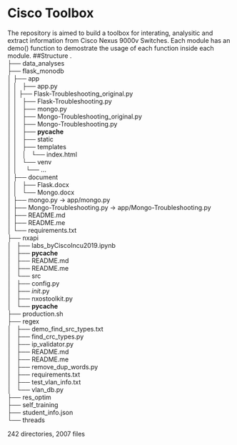 # **Cisco Toolbox**
The repository is aimed to build a toolbox for interating, analysitic and extract information from Cisco Nexus 9000v Switches.
Each module has an demo() function to demostrate the usage of each function inside each module. 
##Structure
.<br />
├── data_analyses<br />
├── flask_monodb<br />
│    ├── app<br />
│    │   ├── app.py<br />
│    │   ├── Flask-Troubleshooting_original.py<br />
│    │   ├── Flask-Troubleshooting.py<br />
│    │   ├── mongo.py<br />
│    │   ├── Mongo-Troubleshooting_original.py<br />
│    │   ├── Mongo-Troubleshooting.py<br />
│    │   ├── __pycache__<br />
│    │   ├── static<br />
│    │   ├── templates<br />
│    │   │   └── index.html<br />
│    │   └── venv<br />
│    │        └── ...<br />
│    ├── document<br />
│    │   ├── Flask.docx<br />
│    │   └── Mongo.docx<br />
│    ├── mongo.py -> app/mongo.py<br />
│    ├── Mongo-Troubleshooting.py -> app/Mongo-Troubleshooting.py<br />
│    ├── README.md<br />
│    ├── README.me<br />
│    └── requirements.txt<br />
├── nxapi<br />
│   ├── labs_byCiscoIncu2019.ipynb<br />
│   ├── __pycache__<br />
│   ├── README.md<br />
│   ├── README.me<br />
│   └── src<br />
│       ├── config.py<br />
│       ├── _init_.py<br />
│       ├── nxostoolkit.py<br />
│       └── __pycache__<br />
├── production.sh<br />
├── regex<br />
│   ├── demo_find_src_types.txt<br />
│   ├── find_crc_types.py<br />
│   ├── ip_validator.py<br />
│   ├── README.md<br />
│   ├── README.me<br />
│   ├── remove_dup_words.py<br />
│   ├── requirements.txt<br />
│   ├── test_vlan_info.txt<br />
│   └── vlan_db.py<br />
├── res_optim<br />
├── self_training<br />
├── student_info.json<br />
└── threads<br />

242 directories, 2007 files<br />

